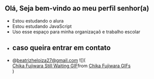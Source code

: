 ## Olá, Seja bem-vindo ao meu perfil senhor(a)
-  Estou estudando o alura
-  Estou estudando JavaScript
-  Uso esse espaço para minha organizaçaõ e trabalho escolar
-  ## caso queira entrar em contato
-  @beatrizheloiza27@gmail.com
![](<div class="tenor-gif-embed" data-postid="13990005" data-share-method="host" data-aspect-ratio="1.07527" data-width="100%"><a href="https://tenor.com/view/chika-fujiwara-still-waiting-dance-gif-13990005">Chika Fujiwara Still Waiting GIF</a>from <a href="https://tenor.com/search/chika+fujiwara-gifs">Chika Fujiwara GIFs</a></div> <script type="text/javascript" async src="https://tenor.com/embed.js"></script>)
